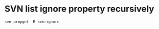 SVN list ignore property recursively
====================================

```
svn propget -R svn:ignore
```